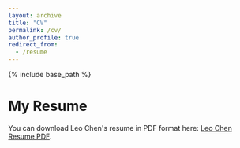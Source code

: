 ```yaml
---
layout: archive
title: "CV"
permalink: /cv/
author_profile: true
redirect_from:
  - /resume
---
```


{% include base_path %}

# My Resume
You can download Leo Chen's resume in PDF format here: [Leo Chen Resume PDF](../files/Leo%20Chen%20Resume.pdf).

<!-- Publications
======
  <ul>{% for post in site.publications reversed %}
    {% include archive-single-cv.html %}
  {% endfor %}</ul> -->